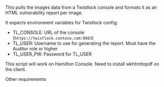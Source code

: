 This pulls the images data from a Twistlock console and formats it as an HTML vulnerability report per image.

It expects environment variables for Twistlock config:

* TL_CONSOLE:  URL of the console (`https://twistlock.contoso.com:8083`)
* TL_USER:  Username to use for generating the report.  Must have the Auditor role or higher
* TL_USER_PW:  Password for TL_USER

This script will work on Hamilton Console.
Need to install wkhtmltopdf on the client. 

Other requirements 